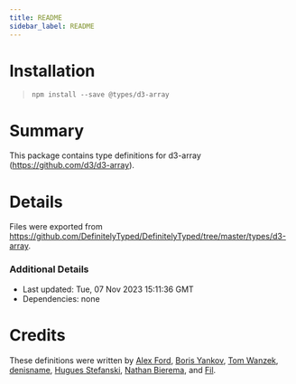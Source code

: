 ```yaml
---
title: README
sidebar_label: README
---
```

# Installation
> `npm install --save @types/d3-array`

# Summary
This package contains type definitions for d3-array (https://github.com/d3/d3-array).

# Details
Files were exported from https://github.com/DefinitelyTyped/DefinitelyTyped/tree/master/types/d3-array.

### Additional Details
 * Last updated: Tue, 07 Nov 2023 15:11:36 GMT
 * Dependencies: none

# Credits
These definitions were written by [Alex Ford](https://github.com/gustavderdrache), [Boris Yankov](https://github.com/borisyankov), [Tom Wanzek](https://github.com/tomwanzek), [denisname](https://github.com/denisname), [Hugues Stefanski](https://github.com/ledragon), [Nathan Bierema](https://github.com/Methuselah96), and [Fil](https://github.com/Fil).

